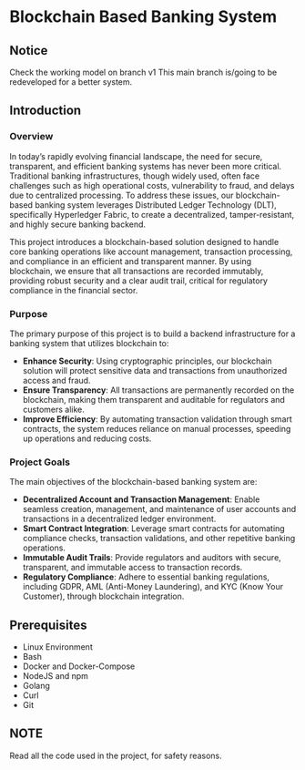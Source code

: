 # Blockchain Based Banking System
## Notice
Check the working model on branch v1
This main branch is/going to be redeveloped for a better system.

## Introduction
### Overview
In today’s rapidly evolving financial landscape, the need for secure, transparent, and efficient banking systems has never been more critical. Traditional banking infrastructures, though widely used, often face challenges such as high operational costs, vulnerability to fraud, and delays due to centralized processing. To address these issues, our blockchain-based banking system leverages Distributed Ledger Technology (DLT), specifically Hyperledger Fabric, to create a decentralized, tamper-resistant, and highly secure banking backend.

This project introduces a blockchain-based solution designed to handle core banking operations like account management, transaction processing, and compliance in an efficient and transparent manner. By using blockchain, we ensure that all transactions are recorded immutably, providing robust security and a clear audit trail, critical for regulatory compliance in the financial sector.

### Purpose
The primary purpose of this project is to build a backend infrastructure for a banking system that utilizes blockchain to:

 - <b>Enhance Security</b>: Using cryptographic principles, our blockchain solution will protect sensitive data and transactions from unauthorized access and fraud.
 - <b>Ensure Transparency</b>: All transactions are permanently recorded on the blockchain, making them transparent and auditable for regulators and customers alike.
 - <b>Improve Efficiency</b>: By automating transaction validation through smart contracts, the system reduces reliance on manual processes, speeding up operations and reducing costs.

### Project Goals
The main objectives of the blockchain-based banking system are:

 - <b>Decentralized Account and Transaction Management</b>: Enable seamless creation, management, and maintenance of user accounts and transactions in a decentralized ledger environment.
 - <b>Smart Contract Integration</b>: Leverage smart contracts for automating compliance checks, transaction validations, and other repetitive banking operations.
 - <b>Immutable Audit Trails</b>: Provide regulators and auditors with secure, transparent, and immutable access to transaction records.
 - <b>Regulatory Compliance</b>: Adhere to essential banking regulations, including GDPR, AML (Anti-Money Laundering), and KYC (Know Your Customer), through blockchain integration. 

## Prerequisites
 - Linux Environment
 - Bash
 - Docker and Docker-Compose
 - NodeJS and npm
 - Golang
 - Curl
 - Git

## NOTE
Read all the code used in the project, for safety reasons.



